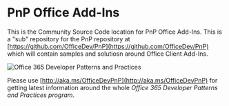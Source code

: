 # PnP Office Add-Ins #
This is the Community Source Code location for PnP Office Add-Ins. This is a "sub" repository for the PnP repository at [https://github.com/OfficeDev/PnP](https://github.com/OfficeDev/PnP) which will contain samples and solutiosn around Office Client Add-Ins.

![Office 365 Developer Patterns and Practices](https://camo.githubusercontent.com/a732087ed949b0f2f84f5f02b8c79f1a9dd96f65/687474703a2f2f692e696d6775722e636f6d2f6c3031686876452e706e67)

Please use [http://aka.ms/OfficeDevPnP](http://aka.ms/OfficeDevPnP) for getting latest information around the whole *Office 365 Developer Patterns and Practices program*. 
